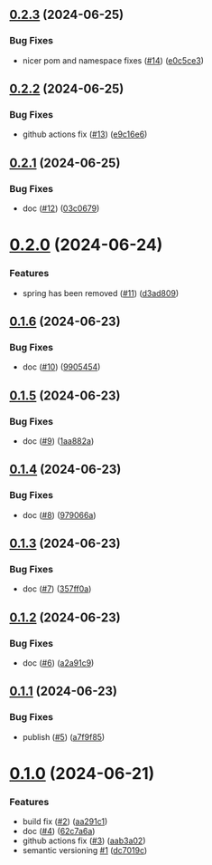 ## [0.2.3](https://github.com/Andras-Csanyi/bean-validation-extensions/compare/0.2.2...0.2.3) (2024-06-25)


### Bug Fixes

* nicer pom and namespace fixes ([#14](https://github.com/Andras-Csanyi/bean-validation-extensions/issues/14)) ([e0c5ce3](https://github.com/Andras-Csanyi/bean-validation-extensions/commit/e0c5ce3fdacb4e82810887101815fc8384b42d26))

## [0.2.2](https://github.com/Andras-Csanyi/bean-validation-extensions/compare/0.2.1...0.2.2) (2024-06-25)


### Bug Fixes

* github actions fix ([#13](https://github.com/Andras-Csanyi/bean-validation-extensions/issues/13)) ([e9c16e6](https://github.com/Andras-Csanyi/bean-validation-extensions/commit/e9c16e6ca60bac4267cb43c93da0651912c468f3))

## [0.2.1](https://github.com/Andras-Csanyi/bean-validation-extensions/compare/0.2.0...0.2.1) (2024-06-25)


### Bug Fixes

* doc ([#12](https://github.com/Andras-Csanyi/bean-validation-extensions/issues/12)) ([03c0679](https://github.com/Andras-Csanyi/bean-validation-extensions/commit/03c067924fdb57f292585dda98c7a64fedb5f58f))

# [0.2.0](https://github.com/Andras-Csanyi/bean-validation-extensions/compare/0.1.6...0.2.0) (2024-06-24)


### Features

* spring has been removed ([#11](https://github.com/Andras-Csanyi/bean-validation-extensions/issues/11)) ([d3ad809](https://github.com/Andras-Csanyi/bean-validation-extensions/commit/d3ad809d01d1517f5a924f78f149d6d779f279f3))

## [0.1.6](https://github.com/Andras-Csanyi/bean-validation-extensions/compare/0.1.5...0.1.6) (2024-06-23)


### Bug Fixes

* doc ([#10](https://github.com/Andras-Csanyi/bean-validation-extensions/issues/10)) ([9905454](https://github.com/Andras-Csanyi/bean-validation-extensions/commit/9905454d7a50bf7bbaf1d6b0ff3e8490f58cf2d8))

## [0.1.5](https://github.com/Andras-Csanyi/bean-validation-extensions/compare/0.1.4...0.1.5) (2024-06-23)


### Bug Fixes

* doc ([#9](https://github.com/Andras-Csanyi/bean-validation-extensions/issues/9)) ([1aa882a](https://github.com/Andras-Csanyi/bean-validation-extensions/commit/1aa882abf290e9aea1b99e03098421880d15b145))

## [0.1.4](https://github.com/Andras-Csanyi/bean-validation-extensions/compare/0.1.3...0.1.4) (2024-06-23)


### Bug Fixes

* doc ([#8](https://github.com/Andras-Csanyi/bean-validation-extensions/issues/8)) ([979066a](https://github.com/Andras-Csanyi/bean-validation-extensions/commit/979066ac4c5567def3acb7c08350ac13d737bac1))

## [0.1.3](https://github.com/Andras-Csanyi/bean-validation-extensions/compare/0.1.2...0.1.3) (2024-06-23)


### Bug Fixes

* doc ([#7](https://github.com/Andras-Csanyi/bean-validation-extensions/issues/7)) ([357ff0a](https://github.com/Andras-Csanyi/bean-validation-extensions/commit/357ff0ac22b288b98c3139428316210315442cf0))

## [0.1.2](https://github.com/Andras-Csanyi/bean-validation-extensions/compare/0.1.1...0.1.2) (2024-06-23)


### Bug Fixes

* doc ([#6](https://github.com/Andras-Csanyi/bean-validation-extensions/issues/6)) ([a2a91c9](https://github.com/Andras-Csanyi/bean-validation-extensions/commit/a2a91c9b3a6d89fb703d5b29b9aeb5bfcb9fb35d))

## [0.1.1](https://github.com/Andras-Csanyi/bean-validation-extensions/compare/0.1.0...0.1.1) (2024-06-23)


### Bug Fixes

* publish ([#5](https://github.com/Andras-Csanyi/bean-validation-extensions/issues/5)) ([a7f9f85](https://github.com/Andras-Csanyi/bean-validation-extensions/commit/a7f9f85518b507a348eb83948665ab993c1d0abe))

# [0.1.0](https://github.com/Andras-Csanyi/bean-validator-extensions/compare/0.0.0...0.1.0) (2024-06-21)


### Features

* build fix ([#2](https://github.com/Andras-Csanyi/bean-validator-extensions/issues/2)) ([aa291c1](https://github.com/Andras-Csanyi/bean-validator-extensions/commit/aa291c13dec1e8e3cf1fa92af6b5e62d93cfc4c2))
* doc ([#4](https://github.com/Andras-Csanyi/bean-validator-extensions/issues/4)) ([62c7a6a](https://github.com/Andras-Csanyi/bean-validator-extensions/commit/62c7a6ab9d32864c632cf068b99c277112e2f7a6))
* github actions fix ([#3](https://github.com/Andras-Csanyi/bean-validator-extensions/issues/3)) ([aab3a02](https://github.com/Andras-Csanyi/bean-validator-extensions/commit/aab3a0225ad0c47a8d50da4adfe21f3086fc6709))
* semantic versioning [#1](https://github.com/Andras-Csanyi/bean-validator-extensions/issues/1) ([dc7019c](https://github.com/Andras-Csanyi/bean-validator-extensions/commit/dc7019cf8165fbe3a56d77611b8ef2d3f3c3eba1))
